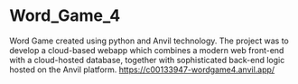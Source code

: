 # Word_Game_4
Word Game created using python and Anvil technology.
The project was to develop a cloud-based webapp which combines a modern web front-end with a
cloud-hosted database, together with sophisticated back-end logic hosted on the Anvil platform.
https://c00133947-wordgame4.anvil.app/
